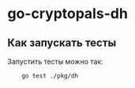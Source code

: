 # go-cryptopals-dh
## Как запускать тесты
Запустить тесты можно так:
```bash
    go test ./pkg/dh
```
